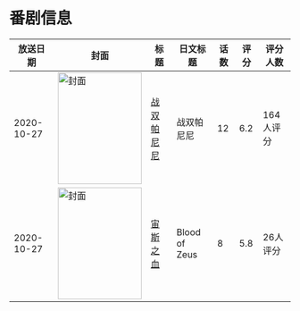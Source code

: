 # 番剧信息

|放送日期|封面|标题|日文标题|话数|评分|评分人数|
|---|---|---|---|---|---|---|
|2020-10-27|<img src="https://lain.bgm.tv/pic/cover/c/bd/ab/308025_NZZ0i.jpg" alt="封面" style="width:150px;height:200px;object-fit:cover;">|[战双帕尼尼](https://bangumi.tv/subject/308025)|战双帕尼尼|12|6.2|164人评分|
|2020-10-27|<img src="https://lain.bgm.tv/pic/cover/c/f9/3a/317687_SsS01.jpg" alt="封面" style="width:150px;height:200px;object-fit:cover;">|[宙斯之血](https://bangumi.tv/subject/317687)|Blood of Zeus|8|5.8|26人评分|
